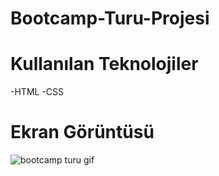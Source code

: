# Bootcamp-Turu-Projesi

# Kullanılan Teknolojiler
-HTML
-CSS

# Ekran Görüntüsü

![bootcamp turu gif](https://github.com/user-attachments/assets/81a83153-7f71-4e7d-aaa2-54497feb9db8)
